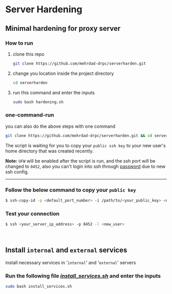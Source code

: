 # Server Hardening

## Minimal hardening for proxy server

### How to run

1. clone this repo

   ```bash
   git clone https://github.com/mehrdad-drpc/serverharden.git
   ```

2. change you location inside the project directory

   ```bash
   cd serverharden
   ```

3. run this command and enter the inputs

   ```bash
   sudo bash hardening.sh
   ```

### one-command-run

you can also do the above steps with one command

```bash
git clone https://github.com/mehrdad-drpc/serverharden.git && cd serverharden && sudo bash hardening.sh
```

The script is waiting for you to copy your `public ssh key` to your new user's home directory that was created recently.

**Note:** `UFW` will be enabled after the script is run, and the ssh port will be changed to `8452`, also you can't login into ssh through [password](https://github.com/mehrdad-drpc/serverharden/blob/edc3601d1befeb838a87acca3e3294eac1698990/sshd_config#L9) due to new ssh config.

---

### Follow the below command to copy your `public key`

```bash
$ ssh-copy-id -p <default_port_number> -i /path/to/<your_public_key> <new_user>@<server_address>
```

### Test your connection

```bash
$ ssh <your_server_ip_address> -p 8452 -l <new_user>
```
<br/>

## Install `internal` and `external` services

install necessary services in '`internal`' and '`external`' servers

### Run the following file [_install_services.sh_](install_services.sh) and enter the inputs

```bash
sudo bash install_services.sh
```
